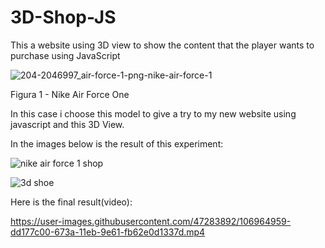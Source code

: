 # 3D-Shop-JS
This a website using 3D view to show the content that the player wants to purchase using JavaScript

![204-2046997_air-force-1-png-nike-air-force-1](https://user-images.githubusercontent.com/47283892/106964261-c0c70f80-6739-11eb-8723-c7d2183cbefc.png)

Figura 1 - Nike Air Force One

In this case i choose this model to give a try to my new website using javascript and this 3D View.

In the images below is the result of this experiment:

![nike air force 1 shop](https://user-images.githubusercontent.com/47283892/106964670-5ebada00-673a-11eb-9dba-0054a0a02bad.png)

![3d shoe](https://user-images.githubusercontent.com/47283892/106965228-341d5100-673b-11eb-9d2c-78b7d4c0b161.png)

Here is the final result(video):

https://user-images.githubusercontent.com/47283892/106964959-dd177c00-673a-11eb-9e61-fb62e0d1337d.mp4
